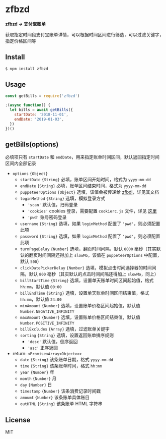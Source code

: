 # zfbzd

**zfbzd -> 支付宝账单**

获取指定时间段支付宝账单详情，可以根据时间区间进行筛选，可以过滤关键字，指定价格区间等

## Install

```bash
$ npm install zfbzd
```

## Usage

```js
const getBills = require('zfbzd')

;(async function() {
  let bills = await getBills({
    startDate: '2018-11-01',
    endDate: '2019-01-03',
  })
})()
```

## getBills(options)

必填项只有 `startDate` 和 `endDate`，用来指定账单时间区间，默认返回指定时间区间内全部记录

* `options` `{Object}`
  * `startDate` `{String}` 必填，账单区间开始时间，格式为 `yyyy-mm-dd` 
  * `endDate` `{String}` 必填，账单区间结束时间，格式为 `yyyy-mm-dd`
  * `puppeteerOptions` `{Object}` 选填，该值会被传递给 [zfbdl](https://github.com/funny-node/zfbdl#api)，详见其文档
  * `loginMethod` `{String}` 选填，模拟登录方式
    * `'scan'` 默认值，扫码登录
    * `'cookies'` cookies 登录，需要配置 `cookierc.js` 文件，详见 [这里](https://github.com/funny-node/zfbdl#loginbycookiesoptions)
    * `'pwd'` 账号密码登录
  * `username` `{String}` 选填，如果 `loginMethod` 配置了 `'pwd'`，则必须配置此项
  * `password` `{String}` 选填，如果 `loginMethod` 配置了 `'pwd'`，则必须配置此项
  * `turnPageDelay` `{Number}` 选填，翻页时间间隔，默认 `8000` 毫秒（其实默认的翻页时间间隔还得加上 `slowMo`，该值在 `puppeteerOptions` 中配置，默认 `500`）
  * `clickDatePickerDelay` `{Number}` 选填，模拟点击时间选择器的时间间隔，默认 `800` 毫秒（其实默认的点击时间间隔还得加上 `slowMo`，同上）
  * `billStartTime` `{String}` 选填，设置单天账单时间区间起始值，格式 `hh:mm`，默认值 `00:00`
  * `billEndTime` `{String}` 选填，设置单天账单时间区间结束值，格式 `hh:mm`，默认值 `24:00`
  * `minAmount` `{Number}` 选填，设置账单价格区间起始值，默认值 `Number.NEGATIVE_INFINITY`
  * `maxAmount` `{Number}` 选填，设置账单价格区间结束值，默认值 `Number.POSITIVE_INFINITY`
  * `billExcludes` `{Array}` 选填，过滤账单关键字
  * `sorting` `{String}` 选填，设置返回账单排序规则
    * `'desc'` 默认值，倒序返回
    * `'asc'` 正序返回
* return: `<Promise<Array<Object>>>`
  * `date` `{String}` 该条账单日期，格式 `yyyy-mm-dd` 
  * `time` `{String}` 该条账单时间，格式 `hh:mm`
  * `year` `{Number}` 年
  * `month` `{Number}` 月
  * `day` `{Number}` 日
  * `timestamp` `{Number}` 该条消费记录时间戳
  * `amoumt` `{Number}` 该条账单具体账目
  * `outHTML` `{String}` 该条账单 HTML 字符串

## License

MIT

